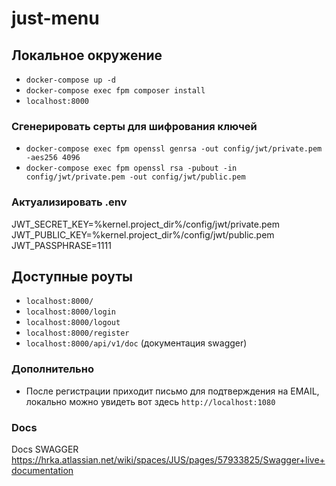 # just-menu

## Локальное окружение
* `docker-compose up -d` 
* `docker-compose exec fpm composer install`
* `localhost:8000`


### Сгенерировать серты для шифрования ключей  
* `docker-compose exec fpm openssl genrsa -out config/jwt/private.pem -aes256 4096`
* `docker-compose exec fpm openssl rsa -pubout -in config/jwt/private.pem -out config/jwt/public.pem`

### Актуализировать .env
JWT_SECRET_KEY=%kernel.project_dir%/config/jwt/private.pem
JWT_PUBLIC_KEY=%kernel.project_dir%/config/jwt/public.pem
JWT_PASSPHRASE=1111


## Доступные роуты
* `localhost:8000/`
* `localhost:8000/login`
* `localhost:8000/logout`
* `localhost:8000/register`
* `localhost:8000/api/v1/doc`  (документация swagger)


### Дополнительно
* После регистрации приходит письмо для подтверждения на EMAIL, локально можно увидеть вот здесь `http://localhost:1080`


### Docs 
Docs SWAGGER https://hrka.atlassian.net/wiki/spaces/JUS/pages/57933825/Swagger+live+documentation

